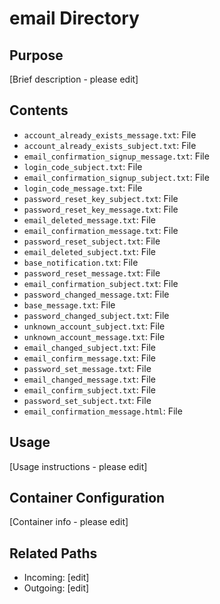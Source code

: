 
# email Directory

## Purpose
[Brief description - please edit]

## Contents
- `account_already_exists_message.txt`: File
- `account_already_exists_subject.txt`: File
- `email_confirmation_signup_message.txt`: File
- `login_code_subject.txt`: File
- `email_confirmation_signup_subject.txt`: File
- `login_code_message.txt`: File
- `password_reset_key_subject.txt`: File
- `password_reset_key_message.txt`: File
- `email_deleted_message.txt`: File
- `email_confirmation_message.txt`: File
- `password_reset_subject.txt`: File
- `email_deleted_subject.txt`: File
- `base_notification.txt`: File
- `password_reset_message.txt`: File
- `email_confirmation_subject.txt`: File
- `password_changed_message.txt`: File
- `base_message.txt`: File
- `password_changed_subject.txt`: File
- `unknown_account_subject.txt`: File
- `unknown_account_message.txt`: File
- `email_changed_subject.txt`: File
- `email_confirm_message.txt`: File
- `password_set_message.txt`: File
- `email_changed_message.txt`: File
- `email_confirm_subject.txt`: File
- `password_set_subject.txt`: File
- `email_confirmation_message.html`: File

## Usage
[Usage instructions - please edit]

## Container Configuration
[Container info - please edit]

## Related Paths
- Incoming: [edit]
- Outgoing: [edit]
